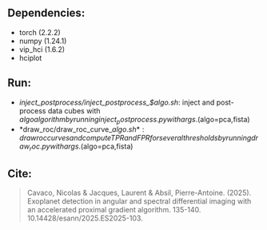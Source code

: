## Dependencies: 
- torch (2.2.2)
- numpy (1.24.1)
- vip_hci (1.6.2)
- hciplot

## Run:
- *inject_postprocess/inject_postprocess_$algo.sh*: inject and post-process data cubes with $algo algorithm by running inject_postprocess.py with args. ($algo=pca,fista)
- *draw_roc/draw_roc_curve_$algo.sh*: draw roc curves and compute TPR and FPR for several thresholds by running draw_roc.py with args. ($algo=pca,fista)

## Cite: 
> Cavaco, Nicolas & Jacques, Laurent & Absil, Pierre-Antoine. (2025). Exoplanet detection in angular and spectral differential imaging with an accelerated proximal gradient algorithm. 135-140. 10.14428/esann/2025.ES2025-103. 
